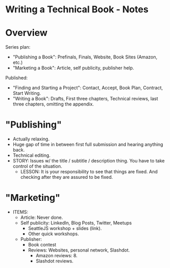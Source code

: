 Writing a Technical Book - Notes
================================

Overview
========

Series plan:

* "Publishing a Book": Prefinals, Finals, Website, Book Sites (Amazon, etc.)
* "Marketing a Book": Article, self publicity, publisher help.

Published:

* "Finding and Starting a Project": Contact, Accept, Book Plan, Contract, Start Writing.
* "Writing a Book": Drafts, First three chapters, Technical reviews, last three chapters, omitting the appendix.


"Publishing"
============
* Actually relaxing.
* Huge gap of time in between first full submission and hearing anything back.
* Technical editing.
* STORY: Issues w/ the title / subtitle / description thing. You have to take control of the situation.
  * LESSON: It is your responsibility to see that things are fixed. And checking after they are assured to be fixed.

"Marketing"
===========
* ITEMS:
  * Article: Never done.
  * Self publicity: LinkedIn, Blog Posts, Twitter, Meetups
    * SeattleJS workshop + slides (link).
    * Other quick workshops.
  * Publisher:
    * Book contest
    * Reviews: Websites, personal network, Slashdot.
      * Amazon reviews: 8.
      * Slashdot reviews.

